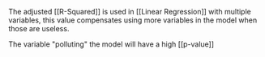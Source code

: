 The adjusted [[R-Squared]] is used in [[Linear Regression]] with multiple variables, this value compensates using more variables in the model when those are useless.

The variable "polluting" the model will have a high [[p-value]]